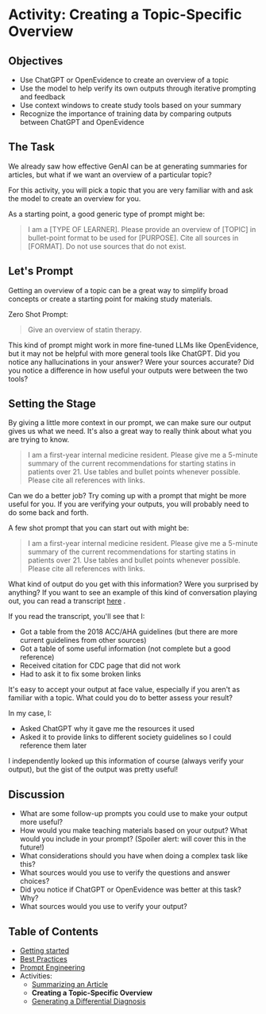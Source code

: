 # Activity: Creating a Topic-Specific Overview

## Objectives
- Use ChatGPT or OpenEvidence to create an overview of a topic
- Use the model to help verify its own outputs through iterative prompting and feedback
- Use context windows to create study tools based on your summary
- Recognize the importance of training data by comparing outputs between ChatGPT and OpenEvidence

## The Task
We already saw how effective GenAI can be at generating summaries for articles, but what if we want an overview of a particular topic?

For this activity, you will pick a topic that you are very familiar with and ask the model to create an overview for you.

As a starting point, a good generic type of prompt might be:

>I am a [TYPE OF LEARNER]. Please provide an overview of [TOPIC] in bullet-point format to be used for [PURPOSE]. Cite all sources in [FORMAT]. Do not use sources that do not exist.

## Let's Prompt
Getting an overview of a topic can be a great way to simplify broad concepts or create a starting point for making study materials.

Zero Shot Prompt:
> Give an overview of statin therapy.

This kind of prompt might work in more fine-tuned LLMs like OpenEvidence, but it may not be helpful with more general tools like ChatGPT. Did you notice any hallucinations in your answer? Were your sources accurate? Did you notice a difference in how useful your outputs were between the two tools? 

## Setting the Stage
By giving a little more context in our prompt, we can make sure our output gives us what we need. It's also a great way to really think about what you are trying to know.

> I am a first-year internal medicine resident. Please give me a 5-minute summary of the current recommendations for starting statins in patients over 21. Use tables and bullet points whenever possible. Please cite all references with links.

Can we do a better job? Try coming up with a prompt that might be more useful for you. If you are verifying your outputs, you will probably need to do some back and forth.

A few shot prompt that you can start out with might be:
>I am a first-year internal medicine resident. Please give me a 5-minute summary of the current recommendations for starting statins in patients over 21. Use tables and bullet points whenever possible. Please cite all references with links.

What kind of output do you get with this information? Were you surprised by anything? If you want to see an example of this kind of conversation playing out, you can read a transcript [here](https://chatgpt.com/share/678ff45b-fe50-800f-8ddc-fee05b4e8355) . 

If you read the transcript, you'll see that I:
- Got a table from the 2018 ACC/AHA guidelines (but there are more current guidelines from other sources)
- Got a table of some useful information (not complete but a good reference)
- Received citation for CDC page that did not work
- Had to ask it to fix some broken links

It's easy to accept your output at face value, especially if you aren't as familiar with a topic. What could you do to better assess your result? 

In my case, I: 
- Asked ChatGPT why it gave me the resources it used
- Asked it to provide links to different society guidelines so I could reference them later

I independently looked up this information of course (always verify your output), but the gist of the output was pretty useful!

## Discussion

- What are some follow-up prompts you could use to make your output more useful?
- How would you make teaching materials based on your output? What would you include in your prompt? (Spoiler alert: will cover this in the future!)
- What considerations should you have when doing a complex task like this?
- What sources would you use to verify the questions and answer choices?
- Did you notice if ChatGPT or OpenEvidence was better at this task? Why?
- What sources would you use to verify your output?

## Table of Contents
- [Getting started](https://wpcrp.github.io/promptathon/getting_started.html)
- [Best Practices](https://wpcrp.github.io/promptathon/best_practices.html)
- [Prompt Engineering](https://wpcrp.github.io/promptathon/prompt_engineering.html)
- Activities:
	- [Summarizing an Article](https://wpcrp.github.io/promptathon/article_summary.html)
	- **Creating a Topic-Specific Overview**
	- [Generating a Differential Diagnosis](https://wpcrp.github.io/promptathon/differential_diagnosis.html)
